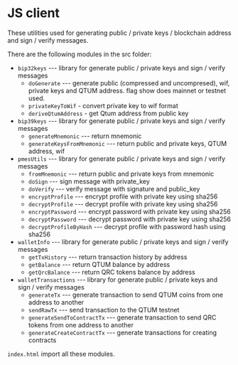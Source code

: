 # JS client

These utilities used for generating public / private keys / blockchain address and sign / verify messages.

There are the following modules in the src folder:

- `bip32keys` --- library for generate public / private keys and sign / verify messages
    - `doGenerate` --- generate public (compressed and uncompresed), wif, private keys and QTUM address. flag show does mainnet or testnet used.
    - `privateKeyToWif` - convert private key to wif format
    - `deriveQtumAddress` - get Qtum address from public key
- `bip39keys` --- library for generate public / private keys and sign / verify messages
    - `generateMnemonic` --- return mnemonic
    - `generateKeysFromMnemonic` --- return public and private keys, QTUM address, wif
- `pmesUtils` --- library for generate public / private keys and sign / verify messages
    - `fromMnemonic` --- return public and private keys from mnemonic
    - `doSign` --- sign message with private_key
    - `doVerify` --- verify message with signature and public_key
    - `encryptProfile` --- encrypt profile with private key using sha256
    - `decryptProfile` --- decrypt profile with private key using sha256
    - `encryptPassword` --- encrypt password with private key using sha256
    - `decryptPassword` --- decrypt password with private key using sha256
    - `decryptProfileByHash` --- decrypt profile with password hash using sha256
- `walletInfo` --- library for generate public / private keys and sign / verify messages
    - `getTxHistory` --- return transaction history by address
    - `getBalance` --- return QTUM balance by address
    - `getQrcBalance` --- return QRC tokens balance by address
- `walletTransactions` --- library for generate public / private keys and sign / verify messages
    - `generateTx` --- generate transaction to send QTUM coins from one address to another
    - `sendRawTx` --- send transaction to the QTUM testnet
    - `generateSendToContractTx` --- generate transaction to send QRC tokens from one address to another
    - `generateCreateContractTx` --- generate transactions for creating contracts

`index.html` import all these modules.
